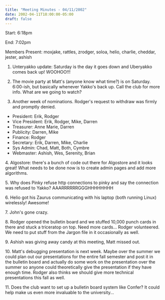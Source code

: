 ```yaml
---
title: "Meeting Minutes - 04/11/2002"
date: 2002-04-11T18:00:00-05:00
draft: false
---
```


Start: 6:18pm </p><p>
End: 7:02pm </p><p>
Members Present: moxjake, rattles, zrodger, soloa, helio, charlie, cheddar, jester, ashish </p><p>
1. Unteryakko update: Saturday is the day it goes down and Uberyakko comes back up!  WOOHOO!!! </p><p>
2. The movie party at Matt's (anyone know what time?) is on Saturday. 6:00-ish, but basically whenever Yakko's back up.  Call the club for more info.  What are we going to watch? </p><p>
3. Another week of nominations.  Rodger's request to withdraw was firmly and promptly denied. </p><p>
<ul>  <li>President: Erik, Rodger  <li>Vice President: Erik, Rodger, Mike, Darren  <li>Treasurer: Anne Marie, Darren  <li>Publicity: Darren, Mike  <li>Finance: Rodger  <li>Secretary: Erik, Darren, Mike, Charlie  <li>Sys Admin: Chad, Matt, Both, Cymbre  <li>Webmaster: Ashish, Wes, Serenity, Brian  </ul> </p><p>
4. Algostore: there's a bunch of code out there for Algostore and it looks great!  What needs to be done now is to create admin pages and add more algorithms.   </p><p>
5. Why does Pinky refuse http connections to pinky and say the connection was refused to Yakko?  AAARRRRRRGGGHHHHHHHH </p><p>
6. Helio got his Zaurus communicating with his laptop (both running Linux) wirelessly! Awesome! </p><p>
7. John's gone crazy. </p><p>
8. Rodger opened the bulletin board and we stuffed 10,000 punch cards in there and stuck a triceratop on top.  Need more cards... Rodger volunteered. We need to put stuff from the Jargon file in it occasionally as well. </p><p>
9. Ashish was giving away candy at this meeting, Matt missed out. </p><p>
10. Matt's debugging presentation is next week.  Maybe over the summer we could plan out our presentations for the entire fall semester and post it in the bulletin board and actually do some work on the presentation over the summer so anyone could theoretically give the presentation if they have enough time.  Rodger also thinks we should give more technical presentations this fall as well. </p><p>
11. Does the club want to set up a bulletin board system like Confer?  It could help make us even more invaluable to the university... </p>
